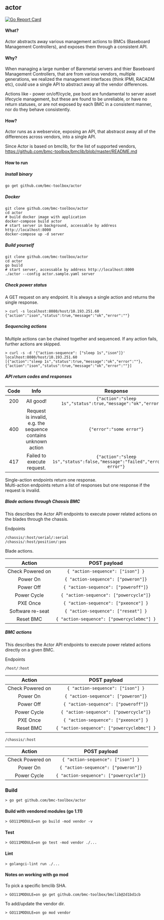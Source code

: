 ## actor


[![Go Report Card](https://goreportcard.com/badge/github.com/bmc-toolbox/actor)](https://goreportcard.com/report/github.com/bmc-toolbox/actor)


#### What?
Actor abstracts away various management actions to BMCs (Baseboard Management Controllers),
and exposes them through a consistent API.


#### Why?
When managing a large number of Baremetal servers and thier Baseboard Management Controllers,
that are from various vendors, multiple generations, we realized the management interfaces (think IPMI, RACADM etc), could use a single API to abstract away all the vendor differences.

Actions like - power on/off/cycle, pxe boot are fundamental to server asset lifecycle management,
but these are found to be unreliable, or have no return statuses, or are not exposed by each BMC in a consistent manner, nor do they behave consistently.

#### How?

Actor runs as a webservice, exposing an API, that abstracst away all
of the differences across vendors, into a single API.

Since Actor is based on bmclib, for the list of supported vendors,
https://github.com/bmc-toolbox/bmclib/blob/master/README.md

#### How to run

##### Install binary

```console
go get github.com/bmc-toolbox/actor
```

##### Docker

```console
git clone github.com/bmc-toolbox/actor
cd actor
# build docker image with application
docker-compose build actor
# start server in background, accessable by address http://localhost:8000
docker-compose up -d server
```

##### Build yourself

```console
git clone github.com/bmc-toolbox/actor
cd actor
go build
# start server, accessable by address http://localhost:8000
./actor --config actor.sample.yaml server
```

##### Check power status

A GET request on any endpoint. It is always a single action and returns the single response.

```shell
> curl -s localhost:8080/host/10.193.251.60 
{"action":"ison","status":true,"message":"ok","error":""}
```

##### Sequencing actions

Multiple actions can be chained together and sequenced. If any action fails, further actions are skipped. 

```shell
> curl -s -d '{"action-sequence": ["sleep 1s","ison"]}' localhost:8080/host/10.193.251.60 
[{"action":"sleep 1s","status":true,"message":"ok","error":""},{"action":"ison","status":true,"message":"ok","error":""}]
```

##### API return codes and responses

Code  | Info                                                          | Response
:----:|:-------------------------------------------------------------:|:------------------------------------------------------------------------------:| 
200   | All good!                                                     | `{"action":"sleep 1s","status":true,"message":"ok","error":""}`                |
400   | Request is invalid, e.g. the sequence contains unknown action | `{"error":"some error"}`                                                       |
417   | Failed to execute request.                                    | `{"action":"sleep 1s","status":false,"message":"failed","error":"some error"}` |

Single-action endpoints return one response.  
Multi-action endpoints return a list of responses but one response if the request is invalid.

##### Blade actions through Chassis BMC

This describes the Actor API endpoints to execute power related actions
on the blades through the chassis.

Endpoints

`/chassis/:host/serial/:serial`  
`/chassis/:host/position/:pos`

 
Blade actions.

Action            |  POST payload   |
:----------------:| :-------------: |
Check Powered on  | `{ "action-sequence": ["ison"] }`          |
Power On          | `{ "action-sequence": ["poweron"]}`        |
Power Off         | `{ "action-sequence": ["poweroff"]}`       |
Power Cycle       | `{ "action-sequence": ["powercycle"]}`     |
PXE Once          | `{ "action-sequence": ["pxeonce"] }`       |
Software re-seat  | `{ "action-sequence": ["reseat"] }`        |
Reset BMC         | `{ "action-sequence": ["powercyclebmc"] }` |

##### BMC actions

This describes the Actor API endpoints to execute power related
actions directly on a given BMC.

Endpoints

`/host/:host`

Action            |  POST payload   |
:----------------:| :-------------: |
Check Powered on  | `{ "action-sequence": ["ison"] }`          |
Power On          | `{ "action-sequence": ["poweron"]}`        |
Power Off         | `{ "action-sequence": ["poweroff"]}`       |
Power Cycle       | `{ "action-sequence": ["powercycle"]}`     |
PXE Once          | `{ "action-sequence": ["pxeonce"] }`       |
Reset BMC         | `{ "action-sequence": ["powercyclebmc"] }` |

`/chassis/:host`

Action            |  POST payload   |
:----------------:| :-------------: |
Check Powered on  | `{ "action-sequence": ["ison"] }`          |
Power On          | `{ "action-sequence": ["poweron"]}`        |
Power Cycle       | `{ "action-sequence": ["powercycle"]}`     |

### Build

`> go get github.com/bmc-toolbox/actor`

#### Build with vendored modules (go 1.11)

`> GO111MODULE=on go build -mod vendor -v`

#### Test

`> GO111MODULE=on go test -mod vendor ./...`

#### Lint

`> golangci-lint run ./...`

#### Notes on working with go mod

To pick a specific bmclib SHA.

`> GO111MODULE=on go get github.com/bmc-toolbox/bmclib@2d1bd1cb`

To add/update the vendor dir.

`> GO111MODULE=on go mod vendor`
